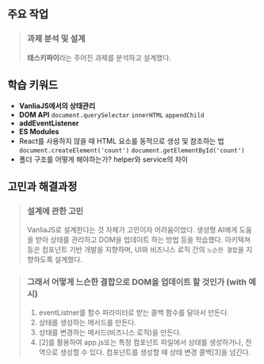 ## 주요 작업
> ### 과제 분석 및 설계
> **태스키파이**라는 주어진 과제를 분석하고 설계했다.

## 학습 키워드
- **VanliaJS에서의 상태관리**
- **DOM API** `document.querySelector` `innerHTML` `appendChild`
- **addEventListener**
- **ES Modules**
- React를 사용하지 않을 때 HTML 요소를 동적으로 생성 및 참조하는 법 `document.createElement('count')`
`document.getElementById('count')`
- 폴더 구조를 어떻게 해야하는가? helper와 service의 차이

## 고민과 해결과정
> ### 설계에 관한 고민
> VanliaJS로 설계한다는 것 자체가 고민이자 어려움이었다. 생성형 AI에게 도움을 받아 상태를 관리하고 DOM을 업데이트 하는 방법 등을 학습했다. 아키텍쳐 등은 컴포넌트 기반 개발을 지향하며, UI와 비즈니스 로직 간의 `느슨한 결합`을 지향하도록 설계했다.

> ### 그래서 어떻게 느슨한 결합으로 DOM을 업데이트 할 것인가 (with 예시)
> 1. eventListner를 함수 파라미터로 받는 콜백 함수를 달아서 만든다.
> 2. 상태를 생성하는 메서드를 만든다.
> 3. 상태를 변경하는 메서드(비즈니스 로직)을 만든다.
> 4. [2]를 활용하여 app.js또는 특정 컴포넌트 파일에서 상태를 생성하거나, 전역으로 생성할 수 있다. 컴포넌트를 생성할 때 상태 변경 콜백[3]을 넘긴다.